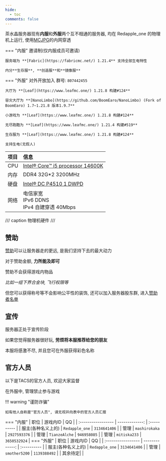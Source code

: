 ```yaml
---
hide:
  - toc
comments: false
---
```

茶水晶服务器现有**内服**和**外服**两个互不相通的服务器,
均在 Redapple_one 的物理机上运行, 使用[MCJPG](https://mcjpg.org/)的内网穿透


=== "内服"
    邀请制(仅内服成员可邀请)

    服务端为 **[Fabric](https://fabricmc.net/) 1.21.4** 支持全部生电特性

    内分**生存服**, **创造服**和**镜像服**
=== "外服"
    对外开放加入 群号: ``807442455``

    大厅为 **[Leaf](https://www.leafmc.one/) 1.21.8 构建#124**

    容灾大厅为 **[NanoLimbo](https://github.com/BoomEaro/NanoLimbo) (Fork of BoomEaro) 1.7~1.21.8 版本1.9.7**

    小游戏为 **[Leaf](https://www.leafmc.one/) 1.21.8 构建#124**

    无尽跑酷为 **[Leaf](https://www.leafmc.one/) 1.21.4 构建#519**

    生存服为 **[Leaf](https://www.leafmc.one/) 1.21.8 构建#124**

    支持生电(无假人)

| 项目 | 信息                                                                                         |
| :--- | :------------------------------------------------------------------------------------------- |
| CPU  | [Intel® Core™ i5 processor 14600K](https://www.intel.cn/content/www/cn/zh/products/sku/236799/intel-core-i5-processor-14600k-24m-cache-up-to-5-30-ghz/specifications.html "最大睿频频率 5.3 GHz, 6P 8E 14C20T") |
| 内存 | DDR4 32G\*2 3200MHz                                                                          |
| 硬盘 | [Intel® DC P4510 1 DWPD](https://www.intel.cn/content/www/cn/zh/architecture-and-technology/cloud-inspired-storage-optimized-p4510-brief.html "	≈ 1825 TBW")                                                                       |
| 网络 | 电信家宽<br />IPv6 DDNS<br />IPv4 自建穿透 40Mbps                                                          |

/// caption
物理机硬件
///

## 赞助

[赞助](sponsors.md)可以让服务器走的更远, 是我们坚持下去的最大动力

对于赞助金额, **力所能及即可**

赞助不会获得游戏内物品

*比如一组下界合金块, 飞行权限等*

但您可以获得称号等不会影响公平性的装饰, 还可以加入服务器股东群, 进入[赞助者名单](sponsors.md)

## 宣传
服务器正处于宣传阶段

如果您觉得服务器很好玩, __劳烦将本服推荐给您的朋友__

本服将感激不尽, 并且您可在外服获得彩色名称

## 官方人员
以下是TACS的官方人员, 欢迎大家监督

在外服中, 管理禁止参与游戏

!!! warning "谨防诈骗"

    如有他人自称是"官方人员", 请无视并向表中的官方人员汇报
=== "内服"
    | 职位               | 游戏内ID       | QQ          |
    | :----------------- | -------------: | :---------- |
    | 服主(各种名义上的) | `Redapple_one` | `3134641406` |
    | 管理 | `mashirokaka` | `2927593376` |
    | 管理 | `TianzeAlche` | `946958085` |
    | 管理 | `mitiska233` | `3650532924` |
=== "外服"
    | 职位               | 游戏内ID       | QQ          |
    | :----------------- | -------------: | :---------- |
    | 服主(各种名义上的) | `Redapple_one` | `3134641406` |
    | 管理 | `smother5200` | `1139388492` |
    | 其余待定| |